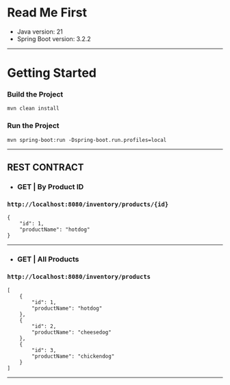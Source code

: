 # Read Me First
* Java version: 21
* Spring Boot version: 3.2.2
***
# Getting Started
### Build the Project
```
mvn clean install
```
### Run the Project
```
mvn spring-boot:run -Dspring-boot.run.profiles=local
```
***
## REST CONTRACT
* ### GET | By Product ID
### ```http://localhost:8080/inventory/products/{id}```
```
{
    "id": 1,
    "productName": "hotdog"
}
```
***
* ### GET | All Products
### ```http://localhost:8080/inventory/products```
```
[
    {
        "id": 1,
        "productName": "hotdog"
    },
    {
        "id": 2,
        "productName": "cheesedog"
    },
    {
        "id": 3,
        "productName": "chickendog"
    }
]
```
***